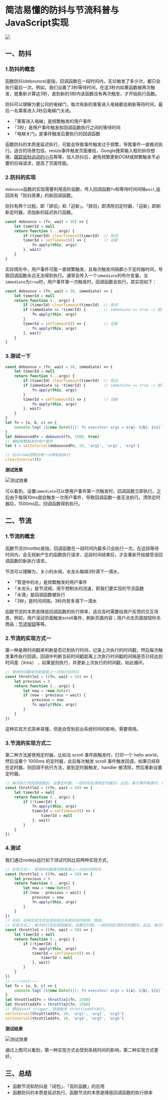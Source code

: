 # 简洁易懂的防抖与节流科普与JavaScript实现

![](assets/debounceVSthrottle.png)

## 一、防抖

### 1.防抖的概念

函数防抖(debounce)是指，回调函数在一段时间内，无论触发了多少次，都只会执行最后一次。例如，我们设置了3秒等待时间，在这3秒内如果函数被再次触发，就重新计算这3秒，直到新的3秒内该函数没有再次触发，才开始执行函数。

防抖可以理解为要公司的电梯门，每次有新的乘客进入电梯都会刷新等待时间，最后一名乘客进入3秒后电梯门关闭。

+ 「乘客进入电梯」是频繁触发的用户事件
+ 「3秒」是用户事件触发和回调函数执行之间的等待时间
+ 「电梯关门」是事件触发后要执行的回调函数

函数防抖的本质是延迟执行，可能会导致事件触发过于频繁，导致事件一直推迟执行。适合的场景包括，resize事件触发页面重绘，Google搜索输入框的拆你想搜，[跟踪鼠标运动的小鸟](https://code.h5jun.com/wik/3/edit?js,output)等等，加入防抖后，避免频繁更新DOM或频繁触发不必要的后端请求，提高了页面性能。

### 2.防抖的实现

`debounce`函数的实现需要利用高阶函数，传入回调函数`fn`和等待时间间隔`wait`,返回具有「防抖效果」的新回调函数。

防抖有两个过程，即「辞旧」和「迎新」。「辞旧」即清除旧定时器，「迎新」即刷新定时器，添加新的延迟执行函数。

```javascript
const debounce = (fn, wait = 50) => {
    let timerId = null
    return function (...args) {
        if (timerId) clearTimeout(timerId)  // 除旧
        timerId = setTimeout(() => {        // 迎新
            fn.apply(this, args)
        }, wait)
    }
}
```

实际情形中，用户事件可能一直频繁触发，且每次触发间隔都小于定时器时间，导致回调函数永远无法得到执行。通常会传入一个`immediate`的布尔变量，当`immediate`为`true`时，用户事件第一次触发时，回调函数会执行。其实现如下：

```javascript
const debounce = (fn, wait = 50, immediate) => {
    let timerId = null
    return function (...args) {
        if (timerId) clearTimeout(timerId)  // 除旧
        if (immediate && !timerId) {        // immediate == true -> 首次执行
            fn.apply(this, args)
        }
        timerId = setTimeout(() => {        // 迎新
            fn.apply(this, args)
        }, wait)
    }
}
```

### 3.测试一下

```javascript
const debounce = (fn, wait = 50, immediate) => {
    let timerId = null
    return function (...args) {
        if (timerId) clearTimeout(timerId)  // 除旧
        if (immediate && !timerId) {        // immediate == true -> 首次执行
            fn.apply(this, args)
        }
        timerId = setTimeout(() => {        // 迎新
            fn.apply(this, args)
        }, wait)
    }
}
let fn = (a, b, c) => {
    console.log(`[${new Date()}]: fn executes! args = ${a}、${b}、${c}`)
}
let debouncedFn = debounce(fn, 1500, true)
// 模拟频繁触发的用户事件
let t = setInterval(debouncedFn, 10, 'arg1', 'arg2', 'arg3')

// 在chrome控制台晚一点再粘贴执行
clearInterval(t)
```

**测试效果**

![测试效果](./assets/_debounceDemo.gif)

可以看到，设置`immediate`可以使用户事件第一次触发时，回调函数立即执行。之后由于每隔10ms就会触发一次用户事件，导致回调函数一直无法执行。清除定时器后，1500ms后，回调函数得到执行。

## 二、节流

### 1.节流的概念

函数节流(throttle)是指，回调函数在一段时间内最多只会执行一次。在这段等待时间内，会无视新产生的函数执行请求，这段时间结束后，才会重新开始接受该回调函数的新执行请求。

节流可以理解为，关小的水阀，水龙头每隔3秒滴下一滴水，

+ 「管道中的水」是频繁触发的用户事件
+ 「水龙头」是节流阀，用于控制水的流速，即我们要实现的节流函数
+ 「水滴」是回调函数被执行
+ 「3秒」是时间间隔，3秒内至多滴下一滴水

函数节流的本质是降低回调函数的执行频率，适合及时需要给用户反馈的交互场景，例如，用户滚动页面触发scroll事件，刷新页面内容；用户点击页面按钮秒杀商品；[节流按钮](https://code.h5jun.com/gale/1/edit?js,output)等等。

### 2.节流的实现方式一

第一种是用时间戳来判断是否已到执行时间，记录上次执行的时间戳，然后每次触发事件执行回调，回调中判断当前时间戳距离上次执行时间戳的间隔是否已经达到时间差（Xms） ，如果是则执行，并更新上次执行的时间戳，如此循环。

```javascript
// 使用时间戳来判断距离上一次执行的时间
const throttle1 = ((fn, wait = 50) => {
    let previous = 0
    return function (...args) {
        let now = +new Date()
        if (now - previous > wait) {
            previous = now
            fn.apply(this, args)
        }
    }
})
```

这种实现方式简单易懂，但是会受到前台系统时间的影响，需要慎用。

### 3.节流的实现方式二

第二种方法是使用定时器，比如当 scroll 事件刚触发时，打印一个 hello world，然后设置个 1000ms 的定时器，此后每次触发 scroll 事件触发回调，如果已经存在定时器，则回调不执行方法，直到定时器触发，handler 被清除，然后重新设置定时器。

```javascript
// 每次执行完回调函数后，设置定时器，一段时间后清除定时器ID。此后，每次事件触发时，如果已经存在定时器，则不触发，定时器清除了才会触发。
const throttle2 = ((fn, wait = 50) => {
    let timerId = null
    return function (...args) {
        if (!timerId) {
            fn.apply(this, args)
            timerId = setTimeout(() => {
                timerId = null
            }, wait)
        }
    }
})
```

### 4.测试

我们通过nodejs运行如下测试代码比较两种实现方式，

```javascript
// 实现方式一：使用时间戳来判断距离上一次执行的时间
const throttle1 = ((fn, wait = 50) => {
    let previous = 0
    return function (...args) {
        let now = +new Date()
        if (now - previous > wait) {
            previous = now
            fn.apply(this, args)
        }
    }
})
// 分析，此种实现方式会受到前台系统时间的影响，慎用。
// 实现方式二：每次执行完回调函数后，设置定时器，一段时间后清除定时器ID。此后，每次事件触发时，如果已经存在定时器，则不触发，定时器清除了才会触发。
const throttle2 = ((fn, wait = 50) => {
    let timerId = null
    return function (...args) {
        if (!timerId) {
            fn.apply(this, args)
            timerId = setTimeout(() => {
                timerId = null
            }, wait)
        }
    }
})
// ————test————
let fn = (a, b, c) => {
    console.log(`[${new Date()}]: fn executes! args = ${a}、${b}、${c}`)
}
let throttled1Fn = throttle1(fn, 1500)
let throttled2Fn = throttle2(fn, 1500)
// 模拟event trigger，快速触发 throttlednFn执行。
setInterval(throttled1Fn, 10, 'arg1', 'arg2', 'arg3')
setInterval(throttled2Fn, 10, 'arg4', 'arg5', 'arg6')
```

**测试结果**

![测试效果](./assets/_throttleDemo.gif)

通过上图可以看到，第一种实现方式会受到系统时间的影响，第二种实现方式更好。

## 三、总结

+ 函数节流和防抖是「闭包」、「高阶函数」的应用
+ 函数防抖的本质是延迟执行，函数节流的本质是降低回调函数的执行频率

